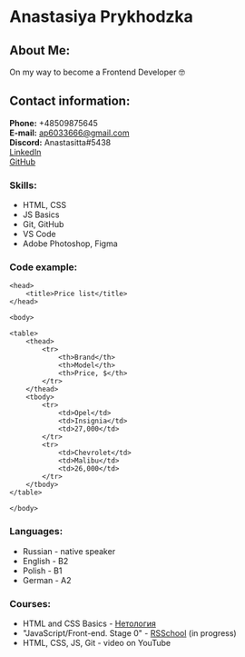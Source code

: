# Anastasiya Prykhodzka

## About Me:  
On my way to become a Frontend Developer 🤓

## Contact information:
**Phone:** +48509875645  
**E-mail:** ap6033666@gmail.com  
**Discord:** Anastasitta#5438  
[LinkedIn](https://www.linkedin.com/in/prykhodzka/)   
[GitHub](https://github.com/Anastasitta)  

### Skills:
* HTML, CSS
* JS Basics
* Git, GitHub
* VS Code
* Adobe Photoshop, Figma

### Code example:
```
<head>
    <title>Price list</title>
</head>

<body>

<table>
    <thead>
        <tr>
            <th>Brand</th>
            <th>Model</th>
            <th>Price, $</th>
        </tr>
    </thead>
    <tbody>
        <tr>
            <td>Opel</td>
            <td>Insignia</td>
            <td>27,000</td>
        </tr>
        <tr>
            <td>Chevrolet</td>
            <td>Malibu</td>
            <td>26,000</td>
        </tr>
    </tbody>
</table>

</body>
```

### Languages:
* Russian - native speaker
* English - B2
* Polish - B1
* German - A2

### Courses:
* HTML and CSS Basics - [Нетология](https://netology.ru)  
* "JavaScript/Front-end. Stage 0" - [RSSchool](https://app.rs.school) (in progress)  
* HTML, CSS, JS, Git - video on YouTube  
